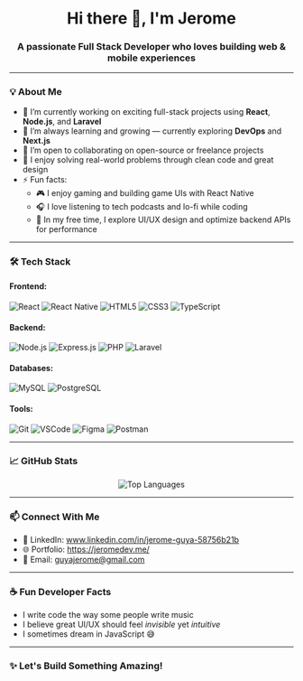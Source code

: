 <h1 align="center">Hi there 👋, I'm Jerome</h1>
<h3 align="center">A passionate Full Stack Developer who loves building web & mobile experiences</h3>

---

### 💡 About Me

- 🔭 I’m currently working on exciting full-stack projects using **React**, **Node.js**, and **Laravel**
- 🌱 I’m always learning and growing — currently exploring **DevOps** and **Next.js**
- 👯 I’m open to collaborating on open-source or freelance projects
- 🧠 I enjoy solving real-world problems through clean code and great design
- ⚡ Fun facts:
  - 🎮 I enjoy gaming and building game UIs with React Native
  - 🎧 I love listening to tech podcasts and lo-fi while coding
  - 🧩 In my free time, I explore UI/UX design and optimize backend APIs for performance

---

### 🛠 Tech Stack

#### Frontend:
![React](https://img.shields.io/badge/-React-61DAFB?logo=react&logoColor=black&style=flat-square)
![React Native](https://img.shields.io/badge/-React%20Native-20232A?logo=react&logoColor=61DAFB&style=flat-square)
![HTML5](https://img.shields.io/badge/-HTML5-E34F26?logo=html5&logoColor=white&style=flat-square)
![CSS3](https://img.shields.io/badge/-CSS3-1572B6?logo=css3&logoColor=white&style=flat-square)
![TypeScript](https://img.shields.io/badge/-TypeScript-3178C6?logo=typescript&logoColor=white&style=flat-square)

#### Backend:
![Node.js](https://img.shields.io/badge/-Node.js-339933?logo=node.js&logoColor=white&style=flat-square)
![Express.js](https://img.shields.io/badge/-Express.js-000000?logo=express&logoColor=white&style=flat-square)
![PHP](https://img.shields.io/badge/-PHP-777BB4?logo=php&logoColor=white&style=flat-square)
![Laravel](https://img.shields.io/badge/-Laravel-FF2D20?logo=laravel&logoColor=white&style=flat-square)

#### Databases:
![MySQL](https://img.shields.io/badge/-MySQL-4479A1?logo=mysql&logoColor=white&style=flat-square)
![PostgreSQL](https://img.shields.io/badge/-PostgreSQL-4169E1?logo=postgresql&logoColor=white&style=flat-square)

#### Tools:
![Git](https://img.shields.io/badge/-Git-F05032?logo=git&logoColor=white&style=flat-square)
![VSCode](https://img.shields.io/badge/-VS%20Code-007ACC?logo=visual-studio-code&logoColor=white&style=flat-square)
![Figma](https://img.shields.io/badge/-Figma-F24E1E?logo=figma&logoColor=white&style=flat-square)
![Postman](https://img.shields.io/badge/-Postman-FF6C37?logo=postman&logoColor=white&style=flat-square)

---

### 📈 GitHub Stats

<p align="center">

  <img src="https://github-readme-stats.vercel.app/api/top-langs/?username=Zyper-Dev&layout=compact&theme=radical" alt="Top Languages" />
</p>

---

### 📫 Connect With Me

- 💼 LinkedIn: www.linkedin.com/in/jerome-guya-58756b21b
- 🌐 Portfolio: https://jeromedev.me/
- 📧 Email: guyajerome@gmail.com

---

### ☕ Fun Developer Facts
- I write code the way some people write music
- I believe great UI/UX should feel *invisible* yet *intuitive*
- I sometimes dream in JavaScript 😅

---

### ✨ Let's Build Something Amazing!
